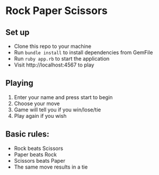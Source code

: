 # Rock Paper Scissors

Set up
-------

* Clone this repo to your machine
* Run ```bundle install``` to install dependencies from GemFile
* Run ```ruby app.rb``` to start the application
* Visit http://localhost:4567 to play


Playing
----
1. Enter your name and press start to begin
2. Choose your move
3. Game will tell you if you win/lose/tie
4. Play again if you wish


Basic rules:
----
* Rock beats Scissors
* Paper beats Rock
* Scissors beats Paper
* The same move results in a tie
